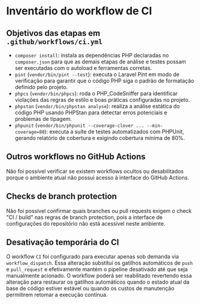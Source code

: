 # Inventário do workflow de CI

## Objetivos das etapas em `.github/workflows/ci.yml`
- `composer install`: instala as dependências PHP declaradas no `composer.json` para que as demais etapas de análise e testes possam ser executadas com o autoload e ferramentas corretas.
- `pint` (`vendor/bin/pint --test`): executa o Laravel Pint em modo de verificação para garantir que o código PHP siga o padrão de formatação definido pelo projeto.
- `phpcs` (`vendor/bin/phpcs`): roda o PHP_CodeSniffer para identificar violações das regras de estilo e boas práticas configuradas no projeto.
- `phpstan` (`vendor/bin/phpstan analyse`): realiza a análise estática do código PHP usando PHPStan para detectar erros potenciais e problemas de tipagem.
- `phpunit` (`vendor/bin/phpunit --coverage-clover ... --min-coverage=80`): executa a suíte de testes automatizados com PHPUnit, gerando relatório de cobertura e exigindo cobertura mínima de 80%.

## Outros workflows no GitHub Actions
Não foi possível verificar se existem workflows ocultos ou desabilitados porque o ambiente atual não possui acesso à interface do GitHub Actions.

## Checks de branch protection
Não foi possível confirmar quais branches ou pull requests exigem o check "CI / build" nas regras de branch protection, pois a interface de configurações do repositório não está acessível neste ambiente.

## Desativação temporária do CI
O workflow `CI` foi configurado para executar apenas sob demanda via `workflow_dispatch`. Essa alteração substitui os gatilhos automáticos de `push` e `pull_request` e efetivamente mantém o pipeline desativado até que seja manualmente acionado. O workflow poderá ser reabilitado revertendo essa alteração para restaurar os gatilhos automáticos quando o estado atual da base de código estiver estável ou quando os custos de manutenção permitirem retomar a execução contínua.
